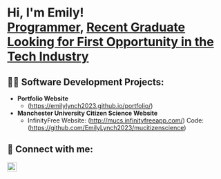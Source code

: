 <h1>Hi, I'm Emily! <br/><a href="https://github.com/EmilyLynch2023">Programmer</a>, <a href="https://www.linkedin.com/in/emily-lynch-a81344304/">Recent Graduate Looking for First Opportunity in the Tech Industry</a></h1>

<h2>👨‍💻 Software Development Projects:</h2>

<!--- <b>Data Structures and Algorithms Practice (AlgoExpert)</b>
 <!--- - [Praciting DS & Algos in Python](https://github.com/joshmadakor1/Algorithms-Practice)--->
- <b>Portfolio Website</b>
  - (https://emilylynch2023.github.io/portfolio/) <b><i></b></i>
- <b>Manchester University Citizen Science Website</b>
  - InfinityFree Website: (http://mucs.infinityfreeapp.com/) Code: (https://github.com/EmilyLynch2023/mucitizenscience) <b><i></b></i>
<!---- <b>Python</b>
<!---  - [Package Delivery Application (Datastructures and Algorithms Demo)](https://github.com/joshmadakor1/Package-Delivery-Pathfinding-Algorithm)---->



<h2> 🤳 Connect with me:</h2>

[<img align="left" alt="EmilyLynch | LinkedIn" width="22px" src="https://cdn.jsdelivr.net/npm/simple-icons@v3/icons/linkedin.svg" />][linkedin]



[linkedin]:https://www.linkedin.com/in/emily-lynch-a81344304/

<!--
**EmilyLynch2023/EmilyLynch2023** is a ✨ _special_ ✨ repository because its `README.md` (this file) appears on your GitHub profile.

Here are some ideas to get you started:

- 🔭 I’m currently working on ...
- 🌱 I’m currently learning ...
- 👯 I’m looking to collaborate on ...
- 🤔 I’m looking for help with ...
- 💬 Ask me about ...
- 📫 How to reach me: ...
- 😄 Pronouns: ...
- ⚡ Fun fact: ...
-->
